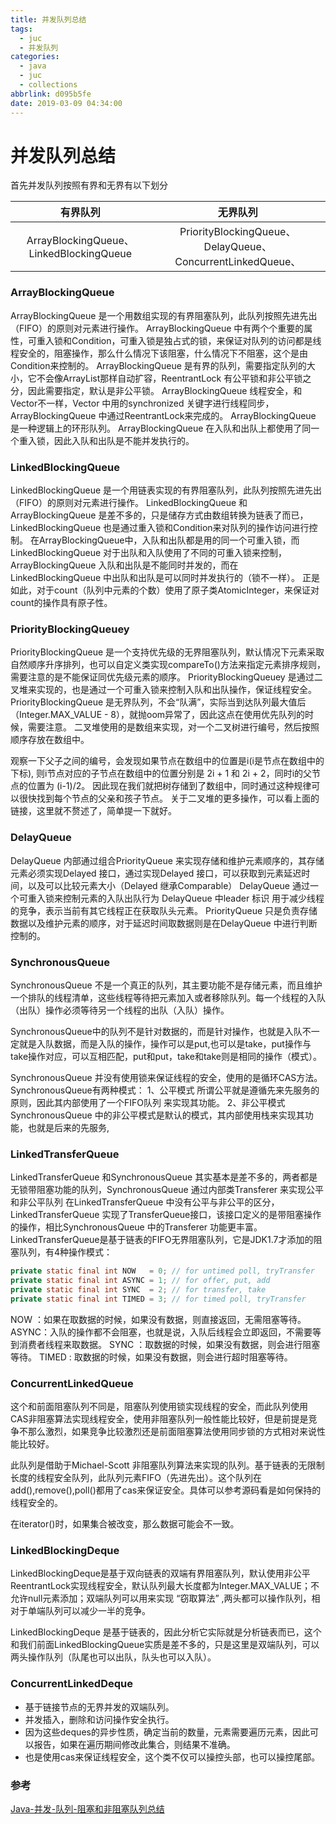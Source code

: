 ```yaml
---
title: 并发队列总结
tags:
  - juc
  - 并发队列
categories:
  - java
  - juc
  - collections
abbrlink: d095b5fe
date: 2019-03-09 04:34:00
---
```

# 并发队列总结

首先并发队列按照有界和无界有以下划分

|                有界队列                 |                          无界队列                          |
| :-------------------------------------: | :--------------------------------------------------------: |
| ArrayBlockingQueue、LinkedBlockingQueue | PriorityBlockingQueue、DelayQueue、ConcurrentLinkedQueue、 |
<!-- more -->

### ArrayBlockingQueue

ArrayBlockingQueue 是一个用数组实现的有界阻塞队列，此队列按照先进先出（FIFO）的原则对元素进行操作。 
ArrayBlockingQueue 中有两个个重要的属性，可重入锁和Condition，可重入锁是独占式的锁，来保证对队列的访问都是线程安全的，阻塞操作，那么什么情况下该阻塞，什么情况下不阻塞，这个是由Condition来控制的。 
ArrayBlockingQueue 是有界的队列，需要指定队列的大小，它不会像ArrayList那样自动扩容，ReentrantLock 有公平锁和非公平锁之分，因此需要指定，默认是非公平锁。 
ArrayBlockingQueue 线程安全，和Vector不一样，Vector 中用的synchronized 关键字进行线程同步，ArrayBlockingQueue 中通过ReentrantLock来完成的。 
ArrayBlockingQueue 是一种逻辑上的环形队列。 ArrayBlockingQueue 在入队和出队上都使用了同一个重入锁，因此入队和出队是不能并发执行的。

### LinkedBlockingQueue

LinkedBlockingQueue 是一个用链表实现的有界阻塞队列，此队列按照先进先出（FIFO）的原则对元素进行操作。 
LinkedBlockingQueue 和ArrayBlockingQueue 是差不多的，只是储存方式由数组转换为链表了而已，LinkedBlockingQueue 也是通过重入锁和Condition来对队列的操作访问进行控制。 
在ArrayBlockingQueue中，入队和出队都是用的同一个可重入锁，而LinkedBlockingQueue 对于出队和入队使用了不同的可重入锁来控制，ArrayBlockingQueue 入队和出队是不能同时并发的，而在LinkedBlockingQueue 中出队和出队是可以同时并发执行的（锁不一样）。 正是如此，对于count（队列中元素的个数）使用了原子类AtomicInteger，来保证对count的操作具有原子性。

### PriorityBlockingQueuey

PriorityBlockingQueue 是一个支持优先级的无界阻塞队列，默认情况下元素采取自然顺序升序排列，也可以自定义类实现compareTo()方法来指定元素排序规则，需要注意的是不能保证同优先级元素的顺序。 
PriorityBlockingQueuey 是通过二叉堆来实现的，也是通过一个可重入锁来控制入队和出队操作，保证线程安全。 
PriorityBlockingQueue 是无界队列，不会“队满”，实际当到达队列最大值后（Integer.MAX_VALUE - 8），就抛oom异常了，因此这点在使用优先队列的时候，需要注意。 二叉堆使用的是数组来实现，对一个二叉树进行编号，然后按照顺序存放在数组中。 


观察一下父子之间的编号，会发现如果节点在数组中的位置是i(i是节点在数组中的下标), 则i节点对应的子节点在数组中的位置分别是 2i + 1 和 2i + 2，同时i的父节点的位置为 (i-1)/2。 
因此现在我们就把树存储到了数组中，同时通过这种规律可以很快找到每个节点的父亲和孩子节点。 
关于二叉堆的更多操作，可以看上面的链接，这里就不赘述了，简单提一下就好。

### DelayQueue

DelayQueue 内部通过组合PriorityQueue 来实现存储和维护元素顺序的，其存储元素必须实现Delayed 接口，通过实现Delayed 接口，可以获取到元素延迟时间，以及可以比较元素大小（Delayed 继承Comparable） 
DelayQueue 通过一个可重入锁来控制元素的入队出队行为 
DelayQueue 中leader 标识 用于减少线程的竞争，表示当前有其它线程正在获取队头元素。 
PriorityQueue 只是负责存储数据以及维护元素的顺序，对于延迟时间取数据则是在DelayQueue 中进行判断控制的。

### SynchronousQueue


SynchronousQueue 不是一个真正的队列，其主要功能不是存储元素，而且维护一个排队的线程清单，这些线程等待把元素加入或者移除队列。每一个线程的入队（出队）操作必须等待另一个线程的出队（入队）操作。

SynchronousQueue中的队列不是针对数据的，而是针对操作，也就是入队不一定就是入队数据，而是入队的操作，操作可以是put,也可以是take，put操作与take操作对应，可以互相匹配，put和put，take和take则是相同的操作（模式）。

SynchronousQueue 并没有使用锁来保证线程的安全，使用的是循环CAS方法。 
SynchronousQueue有两种模式： 
1、公平模式 
所谓公平就是遵循先来先服务的原则，因此其内部使用了一个FIFO队列 来实现其功能。 
2、非公平模式 
SynchronousQueue 中的非公平模式是默认的模式，其内部使用栈来实现其功能，也就是后来的先服务,

### LinkedTransferQueue

LinkedTransferQueue 和SynchronousQueue 其实基本是差不多的，两者都是无锁带阻塞功能的队列，SynchronousQueue 通过内部类Transferer 来实现公平和非公平队列 
在LinkedTransferQueue 中没有公平与非公平的区分，LinkedTransferQueue 实现了TransferQueue接口，该接口定义的是带阻塞操作的操作，相比SynchronousQueue 中的Transferer 功能更丰富。 
LinkedTransferQueue是基于链表的FIFO无界阻塞队列，它是JDK1.7才添加的阻塞队列，有4种操作模式：

```java
private static final int NOW   = 0; // for untimed poll, tryTransfer
private static final int ASYNC = 1; // for offer, put, add
private static final int SYNC  = 2; // for transfer, take
private static final int TIMED = 3; // for timed poll, tryTransfer
```

NOW ：如果在取数据的时候，如果没有数据，则直接返回，无需阻塞等待。 
ASYNC：入队的操作都不会阻塞，也就是说，入队后线程会立即返回，不需要等到消费者线程来取数据。 
SYNC ：取数据的时候，如果没有数据，则会进行阻塞等待。 
TIMED : 取数据的时候，如果没有数据，则会进行超时阻塞等待。

### ConcurrentLinkedQueue

这个和前面阻塞队列不同是，阻塞队列使用锁实现线程的安全，而此队列使用CAS非阻塞算法实现线程安全，使用非阻塞队列一般性能比较好，但是前提是竞争不那么激烈，如果竞争比较激烈还是前面阻塞算法使用同步锁的方式相对来说性能比较好。

此队列是借助于Michael-Scott 非阻塞队列算法来实现的队列。基于链表的无限制长度的线程安全队列，此队列元素FIFO（先进先出）。这个队列在add(),remove(),poll()都用了cas来保证安全。具体可以参考源码看是如何保持的线程安全的。

在iterator()时，如果集合被改变，那么数据可能会不一致。

### LinkedBlockingDeque

LinkedBlockingDeque是基于双向链表的双端有界阻塞队列，默认使用非公平ReentrantLock实现线程安全，默认队列最大长度都为Integer.MAX_VALUE；不允许null元素添加；双端队列可以用来实现 “窃取算法” ,两头都可以操作队列，相对于单端队列可以减少一半的竞争。

LinkedBlockingDeque 是基于链表的，因此分析它实际就是分析链表而已，这个和我们前面LinkedBlockingQueue实质是差不多的，只是这里是双端队列，可以两头操作队列（队尾也可以出队，队头也可以入队）。

### ConcurrentLinkedDeque

- 基于链接节点的无界并发的双端队列。
- 并发插入，删除和访问操作安全执行。
- 因为这些deques的异步性质，确定当前的数量，元素需要遍历元素，因此可以报告，如果在遍历期间修改此集合，则结果不准确。
- 也是使用cas来保证线程安全，这个类不仅可以操控头部，也可以操控尾部。

### 参考

[Java-并发-队列-阻塞和非阻塞队列总结](https://blog.csdn.net/baichoufei90/article/details/84405459)